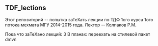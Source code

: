## TDF_lections
Этот репозиторий -- попытка заТеХать лекции по ТДФ 1ого курса 1ого потока мехмата МГУ 2014-2015 года.
Лектор -- Колпаков Р.М.

Пока что заTeXано лекций: 3
В планах: переехать на стилевой пакет dmvn



